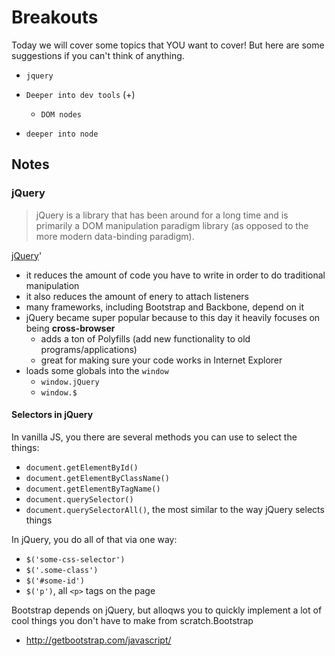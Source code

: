 # Breakouts

Today we will cover some topics that YOU want to cover! But here are some suggestions if you can't think of anything.

- `jquery`
- `Deeper into dev tools` (+)
  - `DOM nodes`

- `deeper into node`

## Notes

### jQuery
> jQuery is a library that has been around for a long time and is primarily a DOM manipulation paradigm library (as opposed to the more modern data-binding paradigm).

[jQuery](https://api.jquery.com)'

- it reduces the amount of code you have to write in order to do traditional manipulation
- it also reduces the amount of enery to attach listeners
- many frameworks, including Bootstrap and Backbone, depend on it
- jQuery became super popular because to this day it heavily focuses on being **cross-browser**
    - adds a ton of Polyfills (add new functionality to old programs/applications)
    - great for making sure your code works in Internet Explorer
- loads some globals into the `window`
    - `window.jQuery`
    - `window.$`

#### Selectors in jQuery

In vanilla JS, you there are several methods you can use to select the things:    
- `document.getElementById()`
- `document.getElementByClassName()`
- `document.getElementByTagName()`
- `document.querySelector()`
- `document.querySelectorAll()`, the most similar to the way jQuery selects things

In jQuery, you do all of that via one way:
- `$('some-css-selector')`
- `$('.some-class')`
- `$('#some-id')`
- `$('p')`, all `<p>` tags on the page

Bootstrap depends on jQuery, but alloqws you to quickly implement a lot of cool things you don't have to make from scratch.Bootstrap
- http://getbootstrap.com/javascript/




